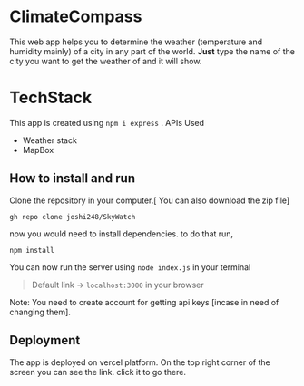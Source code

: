 # ClimateCompass
This web app helps you to determine the weather (temperature and humidity mainly) of a city in any part of the world.
**Just** type the name of the city you want to get the weather of and it will show.

# TechStack

This app is created using `npm i express` . 
APIs Used
 - Weather stack
 - MapBox

## How to install and run

Clone the repository in your computer.[ You can also download the zip file]

    gh repo clone joshi248/SkyWatch
 now you would need to install dependencies. to do that run,
 

    npm install
You can now run the server using `node index.js` in your terminal
> Default link -> `localhost:3000` in your browser

Note: You need to create account for getting api keys [incase in need of changing them].

## Deployment
The app is deployed on vercel platform.
On the top right corner of the screen you can see the link. click it to go there.
